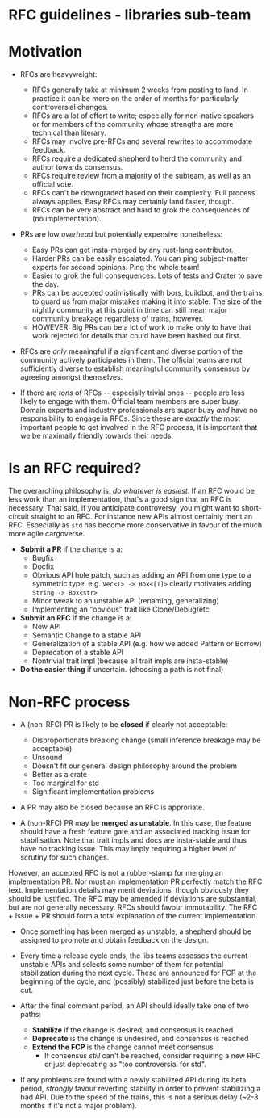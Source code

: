 # RFC guidelines - libraries sub-team

# Motivation

* RFCs are heavyweight:
    * RFCs generally take at minimum 2 weeks from posting to land. In
      practice it can be more on the order of months for particularly
      controversial changes.
    * RFCs are a lot of effort to write; especially for non-native speakers or
      for members of the community whose strengths are more technical than literary.
    * RFCs may involve pre-RFCs and several rewrites to accommodate feedback.
    * RFCs require a dedicated shepherd to herd the community and author towards
      consensus.
    * RFCs require review from a majority of the subteam, as well as an official
      vote.
    * RFCs can't be downgraded based on their complexity. Full process always applies.
      Easy RFCs may certainly land faster, though.
    * RFCs can be very abstract and hard to grok the consequences of (no implementation).

* PRs are low *overhead* but potentially expensive nonetheless:
    * Easy PRs can get insta-merged by any rust-lang contributor.
    * Harder PRs can be easily escalated. You can ping subject-matter experts for second
      opinions. Ping the whole team!
    * Easier to grok the full consequences. Lots of tests and Crater to save the day.
    * PRs can be accepted optimistically with bors, buildbot, and the trains to guard
      us from major mistakes making it into stable. The size of the nightly community
      at this point in time can still mean major community breakage regardless of trains,
      however.
    * HOWEVER: Big PRs can be a lot of work to make only to have that work rejected for
      details that could have been hashed out first.

* RFCs are *only* meaningful if a significant and diverse portion of the
community actively   participates in them. The official teams are not
sufficiently diverse to establish   meaningful community consensus by agreeing
amongst themselves.


* If there are *tons* of RFCs -- especially trivial ones -- people are less
likely to engage with them. Official team members are super busy. Domain experts
and industry professionals are super busy *and* have no responsibility to engage
in RFCs. Since these are *exactly* the most important people to get involved in
the RFC process, it is important that we be maximally friendly towards their
needs.


# Is an RFC required?

The overarching philosophy is: *do whatever is easiest*. If an RFC
would be less work than an implementation, that's a good sign that an RFC is
necessary. That said, if you anticipate controversy, you might want to short-circuit
straight to an RFC. For instance new APIs almost certainly merit an RFC. Especially
as `std` has become more conservative in favour of the much more agile cargoverse.

* **Submit a PR** if the change is a:
    * Bugfix
    * Docfix
    * Obvious API hole patch, such as adding an API from one type to a symmetric type.
      e.g. `Vec<T> -> Box<[T]>` clearly motivates adding `String -> Box<str>`
    * Minor tweak to an unstable API (renaming, generalizing)
    * Implementing an "obvious" trait like Clone/Debug/etc
* **Submit an RFC** if the change is a:
    * New API
    * Semantic Change to a stable API
    * Generalization of a stable API (e.g. how we added Pattern or Borrow)
    * Deprecation of a stable API
    * Nontrivial trait impl (because all trait impls are insta-stable)
* **Do the easier thing** if uncertain. (choosing a path is not final)


# Non-RFC process

* A (non-RFC) PR is likely to be **closed** if clearly not acceptable:
    * Disproportionate breaking change (small inference breakage may be acceptable)
    * Unsound
    * Doesn't fit our general design philosophy around the problem
    * Better as a crate
    * Too marginal for std
    * Significant implementation problems

* A PR may also be closed because an RFC is approriate.

* A (non-RFC) PR  may be **merged as unstable**. In this case, the feature
should have a fresh feature gate and an associated tracking issue for
stabilisation. Note that trait impls and docs are insta-stable and thus have no
tracking issue. This may imply requiring a higher level of scrutiny for such
changes.

However, an accepted RFC is not a rubber-stamp for merging an implementation PR.
Nor must an implementation PR perfectly match the RFC text. Implementation details
may merit deviations, though obviously they should be justified. The RFC may be
amended if deviations are substantial, but are not generally necessary. RFCs should
favour immutability. The RFC + Issue + PR should form a total explanation of the
current implementation.

* Once something has been merged as unstable, a shepherd should be assigned
  to promote and obtain feedback on the design.

* Every time a release cycle ends, the libs teams assesses the current unstable
  APIs and selects some number of them for potential stabilization during the
  next cycle. These are announced for FCP at the beginning of the cycle, and
  (possibly) stabilized just before the beta is cut.

* After the final comment period, an API should ideally take one of two paths:
  * **Stabilize** if the change is desired, and consensus is reached
  * **Deprecate** is the change is undesired, and consensus is reached
  * **Extend the FCP** is the change cannot meet consensus
    * If consensus *still* can't be reached, consider requiring a new RFC or
      just deprecating as "too controversial for std".

* If any problems are found with a newly stabilized API during its beta period,
  *strongly* favour reverting stability in order to prevent stabilizing a bad
  API. Due to the speed of the trains, this is not a serious delay (~2-3 months
  if it's not a major problem).


